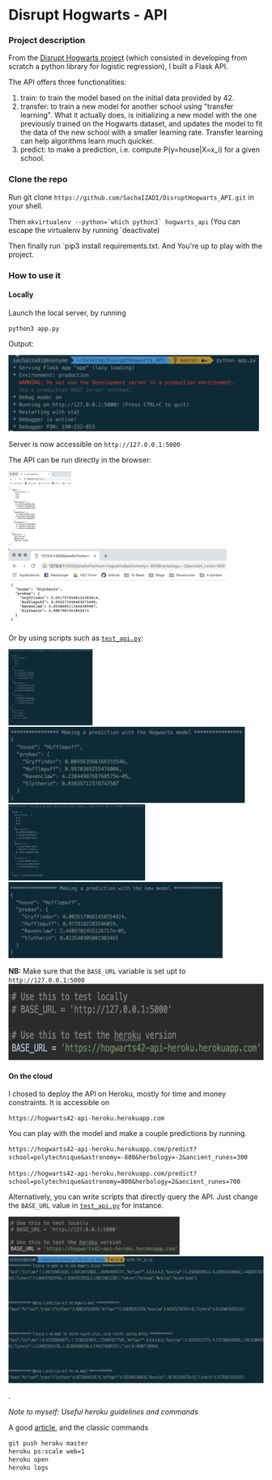 # Disrupt Hogwarts - API

### Project description
From the [Disrupt Hogwarts project](https://github.com/SachaIZADI/DisruptHogwarts) (which consisted in developing from scratch a python library for logistic regression), I built a Flask API.

The API offers three functionalities:

1. train: to train the model based on the initial data provided by 42.
2. transfer: to train a new model for another school using "transfer learning". What it actually does, is initializing a new model with the one previously trained on the Hogwarts dataset, and updates the model to fit the data of the new school with a smaller learning rate. Transfer learning can help algorithms learn much quicker. 
2. predict: to make a prediction, i.e. compute P(y=house|X=x_i) for a given school.


### Clone the repo
Run git clone `https://github.com/SachaIZADI/DisruptHogwarts_API.git` in your shell.

Then ```mkvirtualenv --python=`which python3` hogwarts_api``` (You can escape the virtualenv by running `deactivate)

Then finally run `pip3 install requirements.txt. And You're up to play with the project.

### How to use it

#### Locally

Launch the local server, by running


    python3 app.py

Output:

<img src = "img/server.png" height="150">

Server is now accessible on `http://127.0.0.1:5000`

The API can be run directly in the browser:

<img src = "img/browser_train.png" height="150"> <img src = "img/browser_predict.png" height="150">

Or by using scripts such as [`test_api.py`](https://github.com/SachaIZADI/DisruptHogwarts_API/blob/master/test_and_debug/test_api.py):

<img src = "img/train.png" height="150"> <img src = "img/predict.png" height="150"> <img src = "img/transfer.png" height="150"> <img src = "img/predict_new.png" height="150">

**NB:** Make sure that the `BASE_URL` variable is set upt to `http://127.0.0.1:5000`
<img src = "img/base_url.png" height="150"> 

#### On the cloud

I chosed to deploy the API on Heroku, mostly for time and money constraints. It is accessible on

    https://hogwarts42-api-heroku.herokuapp.com
    
You can play with the model and make a couple predictions by running.

    https://hogwarts42-api-heroku.herokuapp.com/predict?school=polytechnique&astronomy=-800&herbology=-2&ancient_runes=300
    
    https://hogwarts42-api-heroku.herokuapp.com/predict?school=polytechnique&astronomy=800&herbology=2&ancient_runes=700
    
Alternatively, you can write scripts that directly query the API. Just change the `BASE_URL` value in [`test_api.py`](https://github.com/SachaIZADI/DisruptHogwarts_API/blob/master/test_and_debug/test_api.py) for instance.

<img src = "img/base_url.png" height="75"> 

<img src = "img/python_api.png" height="250">

.

_Note to myself: Useful heroku guidelines and commands_

A good [article](https://medium.com/the-andela-way/deploying-your-flask-application-to-heroku-c99050bce8f9), and the classic commands

    git push heroku master
    heroku ps:scale web=1
    heroku open
    heroku logs



